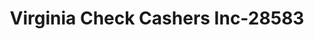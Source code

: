 ---
f_zip-code: 23504
f_state-code: VA
title: Virginia Check Cashers Inc-28583
f_phone: 757-623-3316
f_city-only: Norfolk
f_address: 1000 Park Avenue Suite B Norfolk
f_location-unique-id: '28583'
slug: virginia-check-cashers-inc-28583
updated-on: '2024-05-30T13:46:58.046Z'
created-on: '2024-05-30T13:36:59.803Z'
published-on: '2024-05-30T13:54:32.469Z'
f_city-state: cms/city/norfolk-va.md
f_company: cms/company/virginia-check-cashers-inc.md
f_state: cms/state/virginia.md
layout: '[payday-loan].html'
tags: payday-loan
---